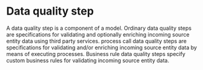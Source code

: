 # Data quality step 

<head>
  <meta name="guidename" content="DataHub"/>
  <meta name="context" content="GUID-980485fc-4706-49e0-9a1c-fc1fb5bf728b"/>
</head>


A data quality step is a component of a model. Ordinary data quality steps are specifications for validating and optionally enriching incoming source entity data using third party services. process call data quality steps are specifications for validating and/or enriching incoming source entity data by means of executing processes. Business rule data quality steps specify custom business rules for validating incoming source entity data.